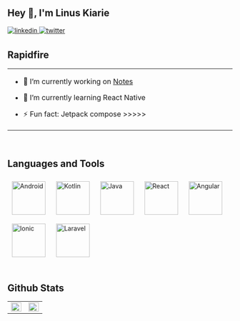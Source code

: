 ## Hey 👋, I'm Linus Kiarie  
 
<a href="https://linkedin.com/in/www.linkedin.com/in/linus-kiarie" target="_blank">
<img src=https://img.shields.io/badge/linkedin-%231E77B5.svg?&style=for-the-badge&logo=linkedin&logoColor=white alt=linkedin style="margin-bottom: 5px;" />
</a>  
<a href="https://twitter.com/@KiarieLinus" target="_blank">
<img src=https://img.shields.io/badge/twitter-%2300acee.svg?&style=for-the-badge&logo=twitter&logoColor=white alt=twitter style="margin-bottom: 5px;" />
</a>

<br/>  


## Rapidfire  
<table><tr><td valign="top" width="50%">

- 🔭 I’m currently working on [Notes](https://github.com/KiarieLinus/Notes)  
  

- 🌱 I’m currently learning React Native  
  

- ⚡ Fun fact: Jetpack compose >>>>>  


</td></tr></table>  

<br/>  


## Languages and Tools  
<div >  
<a href="https://www.android.com/intl/en_in/" target="_blank"><img style="margin: 10px" src="https://profilinator.rishav.dev/skills-assets/android-original-wordmark.svg" alt="Android" height="75" /></a>  
<a href="https://kotlinlang.org/" target="_blank"><img style="margin: 10px" src="https://profilinator.rishav.dev/skills-assets/kotlinlang-icon.svg" alt="Kotlin" height="75" /></a>  
<a href="https://www.java.com/" target="_blank"><img style="margin: 10px" src="https://profilinator.rishav.dev/skills-assets/java-original-wordmark.svg" alt="Java" height="75" /></a>  
<a href="https://reactjs.org/" target="_blank"><img style="margin: 10px" src="https://profilinator.rishav.dev/skills-assets/react-original-wordmark.svg" alt="React" height="75" /></a>
<a href="https://angular.io/" target="_blank"><img style="margin: 10px" src="https://profilinator.rishav.dev/skills-assets/angularjs-original.svg" alt="Angular" height="75" /></a>
<a href="https://ionicframework.com/" target="_blank"><img style="margin: 10px" src="https://profilinator.rishav.dev/skills-assets/ionic.svg" alt="Ionic" height="75" /></a>
<a href="https://laravel.com/" target="_blank"><img style="margin: 10px" src="https://profilinator.rishav.dev/skills-assets/laravel-plain-wordmark.svg" alt="Laravel" height="75" /></a>
</div>  

<br/> 

## Github Stats  
<table>
 <tr>
  <td valign="top" width="50%">
   <img src="https://github-readme-stats.vercel.app/api?username=KiarieLinus" align="left" style="width: 100%" />
  </td>
  
  <td valign="top" width="50%">
   <img src="https://github-readme-stats.vercel.app/api/top-langs/?username=KiarieLinus&layout=compact" align="left" style="width: 100%" />
  </td>
 </tr>
</table>  

<br/>  
